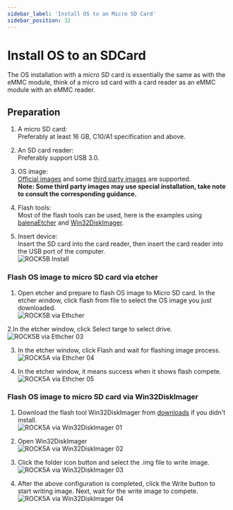 ```yaml
---
sidebar_label: 'Install OS to an Micro SD Card'
sidebar_position: 32
---
```


# Install OS to an SDCard

The OS installation with a micro SD card is essentially the same as with the eMMC module, 
think of a micro sd card with a card reader as an eMMC module with an eMMC reader.

## Preparation 

1. A micro SD card:  
Preferably at least 16 GB, C10/A1 specification and above.

2. An SD card reader:  
Preferably support USB 3.0.

3. OS image:  
[Official images](../downloads/official-images) and some [third party images](../downloads/3rd-images) are supported.  
**Note: Some third party images may use special installation, take note to consult the corresponding guidance.**

4. Flash tools:  
Most of the flash tools can be used, here is the examples using [balenaEtcher](https://www.balena.io/etcher-marketing) and [Win32DiskImager](https://win32diskimager.org/).

5. Insert device:  
Insert the SD card into the card reader, then insert the card reader into the USB port of the computer.  
![ROCK5B Install](/img/accessories/sd_install_1.webp)

### Flash OS image to micro SD card via etcher

1. Open etcher and prepare to flash OS image to Micro SD card. In the etcher window, click flash from file to select the OS image you just downloaded.  
![ROCK5B via Ethcher](/img/rock5a/rock5a-etcher-1.webp)

2.In the etcher window, click Select targe to select drive.  
![ROCK5B via Ethcher 03](/img/rock5a/rock5a-etcher-2.webp)

3. In the etcher window, click Flash and wait for flashing image process.  
![ROCK5A via Ethcher 04](/img/rock5a/rock5a-etcher-3.webp)

4. In the etcher window, it means success when it shows flash compete.  
![ROCK5A via Ethcher 05](/img/rock5a/rock5a-etcher-4.webp)

### Flash OS image to micro SD card via Win32DiskImager

 1. Download the flash tool Win32DiskImager from [downloads](https://win32diskimager.org/) if you didn't install.  
![ROCK5A via Win32DiskImager 01](/img/rock5a/rock5a-win32.png)

2. Open Win32DiskImager  
![ROCK5A via Win32DiskImager 02](/img/rock5a/rock5a-win32-1.png)  

3. Click the folder icon button and select the .img file to write image.  
![ROCK5A via Win32DiskImager 03](/img/rock5a/rock5a-win32-2.png)   

4. After the above configuration is completed, click the Write button to start writing image. Next, wait for the write image to compete.  
![ROCK5A via Win32DiskImager 04](/img/rock5a/rock5a-win32-3.png) 




